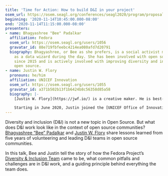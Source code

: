 ```yaml
---
title: 'Time for Action: How to build D&I in your project'
osem_url: https://osem.seagl.org/conferences/seagl2020/program/proposals/760
beginning: '2020-11-14T10:45:00.000-08:00'
end: '2020-11-14T11:15:00.000-08:00'
presenters:
- name: Bhagyashree "Bee" Padalkar
  affiliation: Fedora
  osem_url: https://osem.seagl.org/users/1056
  gravatar_id: 88e719fbfeebc4214ea080afd7d20791
  biography: Bhagyashree, or Bee as she prefers, is a social activist masquerading
    as a data wizard during the day. She has been involved with open source communities
    since 2015 and is actively involved with improving diversity and inclusion in
    open source.
- name: Justin W. Flory
  pronouns: he/him
  affiliation: UNICEF Innovation
  osem_url: https://osem.seagl.org/users/1055
  gravatar_id: a371b502b13f1b6424b8c56358d85a58
  biography: |-
    [Justin W. Flory](https://jwf.io/) is a creative maker. He is best-known as an open source contributor based in the United States. Since he was 14, Justin has participated in numerous open source communities and led different initiatives to build sustainable software and communities.

    Starting in June 2020, Justin joined the [UNICEF Office of Innovation](https://www.unicef.org/innovation/) as a full-time [Open Source Software Technical Advisor](https://jwf.io/#unicef). Previously, he worked on contract with [RIT LibreCorps](https://jwf.io/#librecorps) before starting full-time. In his current role, he supports the [UNICEF Innovation Fund](https://unicefinnovationfund.org/) and other open source activities within the Office of Innovation. He provides support service and mentorship to cohorts of diverse start-up companies to teams hailing from over 50 countries. At the Innovation Fund, Justin provides hands-on technical mentorship, support services, metrics assessments, and sustainable design for scaling open source communities.
---
```


Diversity and inclusion (D&I) is not a new topic in Open Source. But what does D&I work look like in the context of open source communities? [Bhagyashree “Bee” Padalkar](https://bee2502.github.io/) and [Justin W. Flory](https://jwf.io/) share lessons learned from five years of volunteering and leading D&I teams in open source communities.

In this talk, Bee and Justin tell the story of how the Fedora Project’s [Diversity & Inclusion Team](https://docs.fedoraproject.org/en-US/diversity-inclusion/) came to be, what common pitfalls and challenges are in D&I work, and a guiding principle behind everything the team does.
